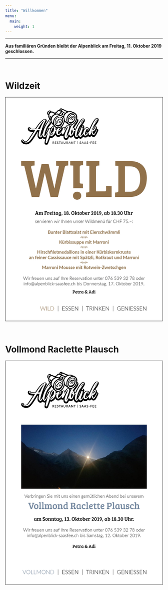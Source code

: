 ```yaml
---
title: "Willkommen"
menu:
  main:
    weight: 1
---
```

<!-- {{< logo src="images/Restaurant_Alpenblick_Saas_Fee_SW.png" alt="Restaurant Alpenblick Saas-Fee Logo" class="logo" >}} -->

---
<strong>Aus familiären Gründen bleibt der Alpenblick am Freitag, 11. Oktober 2019 geschlossen.

---
</strong>
<br>

# Wildzeit
![Wildzeit](images/Alpenblick_Wild_Flyer_A5_hoch.jpg "Wildzeit")

<br>

# Vollmond Raclette Plausch
![Vollmond Raclette Plausch](images/Alpenblick_Vollmond_Raclette_Plausch_Flyer_A5_hoch.jpg "Vollmond Raclette Plausch")

<!-- _Petra & Adi_ -->